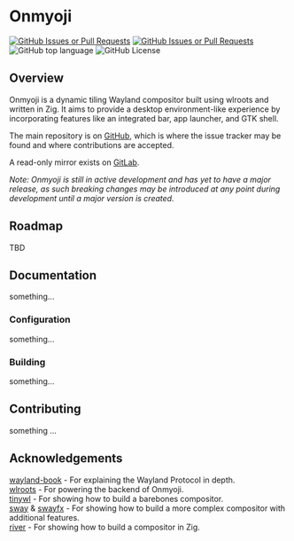 # Onmyoji
[![GitHub Issues or Pull Requests](https://img.shields.io/github/issues/onmyojiwm/onmyoji?style=flat&logo=github&logoColor=%23cdd6f4&label=Issues&labelColor=%231e1e2e&color=%23b4befe)](https://github.com/onmyojiwm/onmyoji/issues "Onmyoji issues.")
[![GitHub Issues or Pull Requests](https://img.shields.io/github/issues-pr/onmyojiwm/onmyoji?style=flat&logo=github&logoColor=%23cdd6f4&label=Pull%20requests&labelColor=%231e1e2e&color=%23b4befe)](https://github.com/onmyojiwm/onmyoji/pulls "Onmyoji Pull requests.")
![GitHub top language](https://img.shields.io/github/languages/top/onmyojiwm/onmyoji?style=flat&logo=zig&logoColor=%23fab387&label=Zig&labelColor=%231e1e2e&color=%23fab387)
![GitHub License](https://img.shields.io/github/license/onmyojiwm/onmyoji?style=flat&label=License&labelColor=%231e1e2e&color=%23e78284)

## Overview
Onmyoji is a dynamic tiling Wayland compositor built using wlroots and written in Zig. It aims to provide a desktop environment-like experience by incorporating features like an integrated bar, app launcher, and GTK shell.

The main repository is on [GitHub](https://github.com/FallenGoddess7/onmyoji "A dynamic tiling Wayland compositor using wlroots and written in Zig."), which is where the issue tracker may be found and where contributions are accepted.  

A read-only mirror exists on [GitLab](https://gitlab.com/onmyoji/onmyoji "A dynamic tiling Wayland compositor using wlroots and written in Zig.").  

*Note: Onmyoji is still in active development and has yet to have a major release, as such breaking changes may be introduced at any point during development until a major version is created.*











## Roadmap
TBD

## Documentation
something...
### Configuration
something...
### Building
something...  

## Contributing
something ...  











## Acknowledgements
[wayland-book](https://wayland-book.com/introduction.html "Intro to the Wayland Protocol.") - For explaining the Wayland Protocol in depth.  
[wlroots](https://gitlab.freedesktop.org/wlroots/wlroots "Wayland backends.") - For powering the backend of Onmyoji.  
[tinywl](https://gitlab.freedesktop.org/wlroots/wlroots/-/tree/master/tinywl "Barebones \"minimum viable product\" compositor.") - For showing how to build a barebones compositor.  
[sway](https://github.com/swaywm/sway "An i3-compatible Wayland Compositor.") &
[swayfx](https://github.com/WillPower3309/swayfx "Sway with added eye candy.") - For showing how to build a more complex compositor with additional features.  
[river](https://codeberg.org/river/river "A dynamic tiling Wayland compositor.") - For showing how to build a compositor in Zig.
